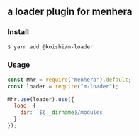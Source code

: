 ## a loader plugin for menhera

### Install

```bash
$ yarn add @koishi/m-loader
```

### Usage

```js
const Mhr = require("menhera").default;
const loader = require("m-loader");

Mhr.use(loader).use({
  load: {
    dir: `${__dirname}/modules`
  }
});
```
